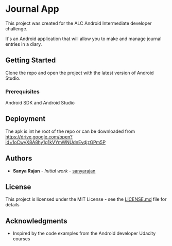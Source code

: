 # Journal App

This project was created for the ALC Android Intermediate developer challenge.

It's an Android application that will allow you to make and manage journal entries in a diary.

## Getting Started

Clone the repo and open the project with the latest version of Android Studio.

### Prerequisites

Android SDK and Android Studio


## Deployment

The apk is int he root of the repo or can be downloaded from https://drive.google.com/open?id=1oCwyX8A8hy1g1kVYmWNUdnEvdjzGPm5P


## Authors

* **Sanya Rajan** - *Initial work* - [sanyarajan](https://github.com/sanyarajan)

## License

This project is licensed under the MIT License - see the [LICENSE.md](LICENSE.md) file for details

## Acknowledgments

* Inspired by the code examples from the Android developer Udacity courses

